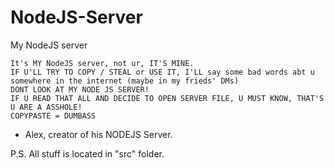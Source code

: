 # NodeJS-Server
My NodeJS server

    It's MY NodeJS server, not ur, IT'S MINE. 
    IF U'LL TRY TO COPY / STEAL or USE IT, I'LL say some bad words abt u somewhere in the internet (maybe in my frieds' DMs)
    DONT LOOK AT MY NODE JS SERVER!
    IF U READ THAT ALL AND DECIDE TO OPEN SERVER FILE, U MUST KNOW, THAT'S U ARE A ASSHOLE!
    COPYPASTE = DUMBASS
    
- Alex, creator of his NODEJS Server.

P.S. All stuff is located in "src" folder.
